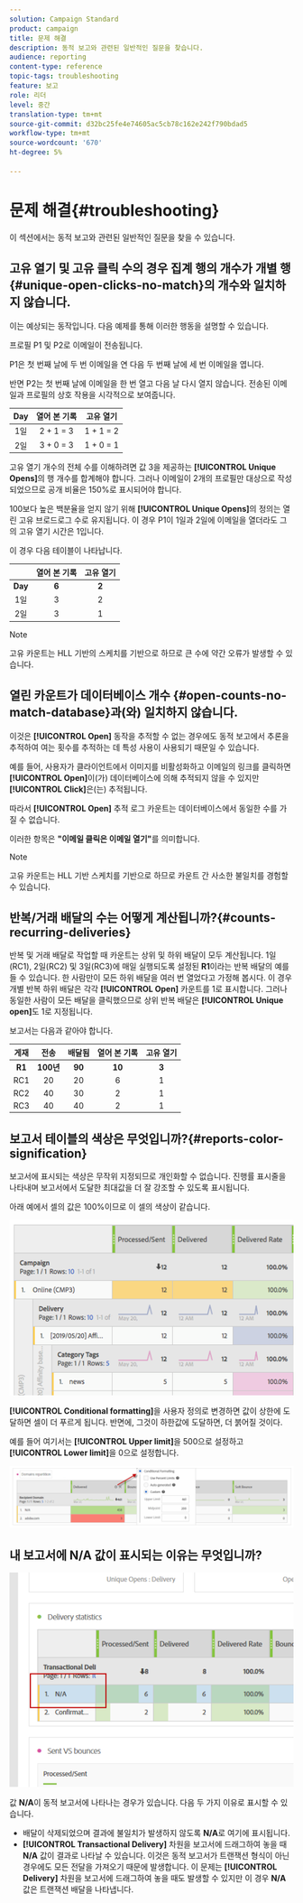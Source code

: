 ```yaml
---
solution: Campaign Standard
product: campaign
title: 문제 해결
description: 동적 보고와 관련된 일반적인 질문을 찾습니다.
audience: reporting
content-type: reference
topic-tags: troubleshooting
feature: 보고
role: 리더
level: 중간
translation-type: tm+mt
source-git-commit: d32bc25fe4e74605ac5cb78c162e242f790bdad5
workflow-type: tm+mt
source-wordcount: '670'
ht-degree: 5%

---
```



# 문제 해결{#troubleshooting}

이 섹션에서는 동적 보고와 관련된 일반적인 질문을 찾을 수 있습니다.

## 고유 열기 및 고유 클릭 수의 경우 집계 행의 개수가 개별 행 {#unique-open-clicks-no-match}의 개수와 일치하지 않습니다.

이는 예상되는 동작입니다.
다음 예제를 통해 이러한 행동을 설명할 수 있습니다.

프로필 P1 및 P2로 이메일이 전송됩니다.

P1은 첫 번째 날에 두 번 이메일을 연 다음 두 번째 날에 세 번 이메일을 엽니다.

반면 P2는 첫 번째 날에 이메일을 한 번 열고 다음 날 다시 열지 않습니다.
전송된 이메일과 프로필의 상호 작용을 시각적으로 보여줍니다.

<table> 
 <thead> 
  <tr> 
   <th align="center"> <strong>Day</strong> <br /> </th> 
   <th align="center"> <strong>열어 본 기록</strong> <br /> </th> 
   <th align="center"> <strong>고유 열기</strong> <br /> </th> 
  </tr> 
 </thead> 
 <tbody> 
  <tr> 
   <td align="center"> 1일<br /> </td> 
   <td align="center"> 2 + 1 = 3<br /> </td> 
   <td align="center"> 1 + 1 = 2<br /> </td> 
  </tr> 
  <tr> 
   <td align="center"> 2일<br /> </td> 
   <td align="center"> 3 + 0 = 3<br /> </td> 
   <td align="center"> 1 + 0 = 1<br /> </td> 
  </tr>
 </tbody> 
</table>

고유 열기 개수의 전체 수를 이해하려면 값 3을 제공하는 **[!UICONTROL Unique Opens]**&#x200B;의 행 개수를 합계해야 합니다. 그러나 이메일이 2개의 프로필만 대상으로 작성되었으므로 공개 비율은 150%로 표시되어야 합니다.

100보다 높은 백분율을 얻지 않기 위해 **[!UICONTROL Unique Opens]**&#x200B;의 정의는 열린 고유 브로드로그 수로 유지됩니다. 이 경우 P1이 1일과 2일에 이메일을 열더라도 그의 고유 열기 시간은 1입니다.

이 경우 다음 테이블이 나타납니다.

<table> 
 <thead> 
  <tr> 
   <th align="center"> <strong></strong> <br /> </th> 
   <th align="center"> <strong>열어 본 기록</strong> <br /> </th> 
   <th align="center"> <strong>고유 열기</strong> <br /> </th> 
  </tr> 
 </thead> 
 <tbody> 
  <tr> 
   <td align="center"> <strong> Day </strong><br /> </td> 
   <td align="center"> <strong> 6  </strong><br /> </td> 
   <td align="center"> <strong> 2</strong><br /> </td>
  </tr> 
  <tr>
  <tr> 
   <td align="center"> 1일<br /> </td> 
   <td align="center"> 3<br /> </td> 
   <td align="center"> 2<br /> </td>
  </tr> 
  <tr> 
   <td align="center"> 2일<br /> </td> 
   <td align="center"> 3<br /> </td> 
   <td align="center"> 1<br /> </td> 
  </tr> 
 </tbody> 
</table>

>[!NOTE]
>
>고유 카운트는 HLL 기반의 스케치를 기반으로 하므로 큰 수에 약간 오류가 발생할 수 있습니다.

## 열린 카운트가 데이터베이스 개수 {#open-counts-no-match-database}과(와) 일치하지 않습니다.

이것은 **[!UICONTROL Open]** 동작을 추적할 수 없는 경우에도 동적 보고에서 추론을 추적하여 여는 횟수를 추적하는 데 특성 사용이 사용되기 때문일 수 있습니다.

예를 들어, 사용자가 클라이언트에서 이미지를 비활성화하고 이메일의 링크를 클릭하면 **[!UICONTROL Open]**&#x200B;이(가) 데이터베이스에 의해 추적되지 않을 수 있지만 **[!UICONTROL Click]**&#x200B;은(는) 추적됩니다.

따라서 **[!UICONTROL Open]** 추적 로그 카운트는 데이터베이스에서 동일한 수를 가질 수 없습니다.

이러한 항목은 **&quot;이메일 클릭은 이메일 열기&quot;**&#x200B;를 의미합니다.

>[!NOTE]
>
>고유 카운트는 HLL 기반 스케치를 기반으로 하므로 카운트 간 사소한 불일치를 경험할 수 있습니다.

## 반복/거래 배달의 수는 어떻게 계산됩니까?{#counts-recurring-deliveries}

반복 및 거래 배달로 작업할 때 카운트는 상위 및 하위 배달이 모두 계산됩니다.
1일(RC1), 2일(RC2) 및 3일(RC3)에 매일 실행되도록 설정된 **R1**이라는 반복 배달의 예를 들 수 있습니다.
한 사람만이 모든 하위 배달을 여러 번 열었다고 가정해 봅시다. 이 경우 개별 반복 하위 배달은 각각 **[!UICONTROL Open]** 카운트를 1로 표시합니다.
그러나 동일한 사람이 모든 배달을 클릭했으므로 상위 반복 배달은 **[!UICONTROL Unique open]**&#x200B;도 1로 지정됩니다.

보고서는 다음과 같아야 합니다.

<table> 
 <thead> 
  <tr> 
   <th align="center"> <strong>게재</strong> <br /> </th> 
   <th align="center"> <strong>전송</strong> <br /> </th> 
   <th align="center"> <strong>배달됨</strong> <br /> </th>
   <th align="center"> <strong>열어 본 기록</strong> <br /> </th> 
   <th align="center"> <strong>고유 열기</strong> <br /> </th>
  </tr> 
 </thead> 
 <tbody> 
  <tr> 
   <td align="center"> <strong>R1<br/> </td> 
   <td align="center"> <strong>100년<br/> </td> 
   <td align="center"> <strong>90<br/> </td> 
   <td align="center"> <strong>10<br/> </td> 
   <td align="center"> <strong>3<br/> </td> 
  </tr> 
  <tr> 
   <td align="center"> RC1<br/> </td> 
   <td align="center"> 20<br /> </td> 
   <td align="center"> 20<br /> </td> 
   <td align="center"> 6<br /> </td> 
   <td align="center"> 1<br /> </td> 
  </tr>
    <tr> 
   <td align="center"> RC2<br /> </td> 
   <td align="center"> 40<br /> </td> 
   <td align="center"> 30<br /> </td> 
   <td align="center"> 2<br /> </td> 
   <td align="center"> 1<br /> </td> 
  </tr> 
    <tr> 
   <td align="center"> RC3<br /> </td> 
   <td align="center"> 40<br /> </td> 
   <td align="center"> 40<br /> </td> 
   <td align="center"> 2<br /> </td> 
   <td align="center"> 1<br /> </td> 
  </tr> 
 </tbody> 
</table>

## 보고서 테이블의 색상은 무엇입니까?{#reports-color-signification}

보고서에 표시되는 색상은 무작위 지정되므로 개인화할 수 없습니다. 진행률 표시줄을 나타내며 보고서에서 도달한 최대값을 더 잘 강조할 수 있도록 표시됩니다.

아래 예에서 셀의 값은 100%이므로 이 셀의 색상이 같습니다.

![](assets/troubleshooting_1.png)

**[!UICONTROL Conditional formatting]**&#x200B;을 사용자 정의로 변경하면 값이 상한에 도달하면 셀이 더 푸르게 됩니다. 반면에, 그것이 하한값에 도달하면, 더 붉어질 것이다.

예를 들어 여기서는 **[!UICONTROL Upper limit]**&#x200B;을 500으로 설정하고 **[!UICONTROL Lower limit]**&#x200B;을 0으로 설정합니다.

![](assets/troubleshooting_2.png)

## 내 보고서에 N/A 값이 표시되는 이유는 무엇입니까?

![](assets/troubleshooting_3.png)

값 **N/A**&#x200B;이 동적 보고서에 나타나는 경우가 있습니다. 다음 두 가지 이유로 표시할 수 있습니다.

* 배달이 삭제되었으며 결과에 불일치가 발생하지 않도록 **N/A**&#x200B;로 여기에 표시됩니다.
* **[!UICONTROL Transactional Delivery]** 차원을 보고서에 드래그하여 놓을 때 **N/A** 값이 결과로 나타날 수 있습니다. 이것은 동적 보고서가 트랜잭션 형식이 아닌 경우에도 모든 전달을 가져오기 때문에 발생합니다.
이 문제는 **[!UICONTROL Delivery]** 차원을 보고서에 드래그하여 놓을 때도 발생할 수 있지만 이 경우 **N/A** 값은 트랜잭션 배달을 나타냅니다.
